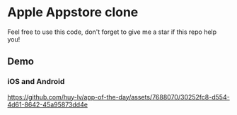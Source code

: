 # Apple Appstore clone

Feel free to use this code, don't forget to give me a star if this repo help you!
## Demo 
### iOS and Android

https://github.com/huy-lv/app-of-the-day/assets/7688070/30252fc8-d554-4d61-8642-45a95873dd4e

